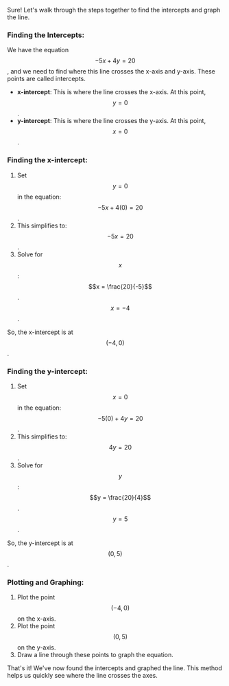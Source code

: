Sure! Let's walk through the steps together to find the intercepts and graph the line. 

### Finding the Intercepts:

We have the equation $$-5x + 4y = 20$$, and we need to find where this line crosses the x-axis and y-axis. These points are called intercepts.

- **x-intercept**: This is where the line crosses the x-axis. At this point, $$y = 0$$.
- **y-intercept**: This is where the line crosses the y-axis. At this point, $$x = 0$$.

### Finding the x-intercept:

1. Set $$y = 0$$ in the equation:
   $$-5x + 4(0) = 20$$.
2. This simplifies to:
   $$-5x = 20$$.
3. Solve for $$x$$:
   $$x = \frac{20}{-5}$$.
   $$x = -4$$.

So, the x-intercept is at $$( -4, 0 )$$.

### Finding the y-intercept:

1. Set $$x = 0$$ in the equation:
   $$-5(0) + 4y = 20$$.
2. This simplifies to:
   $$4y = 20$$.
3. Solve for $$y$$:
   $$y = \frac{20}{4}$$.
   $$y = 5$$.

So, the y-intercept is at $$( 0, 5 )$$.

### Plotting and Graphing:

1. Plot the point $$ (-4, 0) $$ on the x-axis.
2. Plot the point $$ (0, 5) $$ on the y-axis.
3. Draw a line through these points to graph the equation.

That's it! We've now found the intercepts and graphed the line. This method helps us quickly see where the line crosses the axes.
